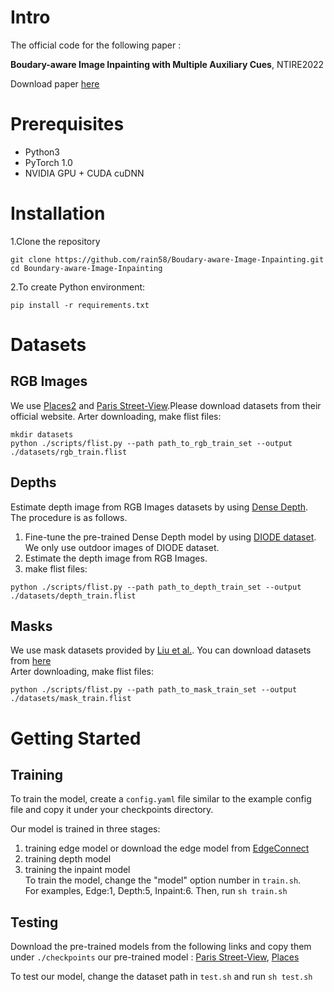 # Intro
The official code for the following paper :

**Boudary-aware Image Inpainting with Multiple Auxiliary Cues**, NTIRE2022

Download paper [here](https://openaccess.thecvf.com/content/CVPR2022W/NTIRE/papers/Yamashita_Boundary-Aware_Image_Inpainting_With_Multiple_Auxiliary_Cues_CVPRW_2022_paper.pdf)

# Prerequisites
* Python3
* PyTorch 1.0
* NVIDIA GPU + CUDA cuDNN

# Installation  

1.Clone the repository

```
git clone https://github.com/rain58/Boudary-aware-Image-Inpainting.git  
cd Boundary-aware-Image-Inpainting
```

2.To create Python environment:
```
pip install -r requirements.txt
```

# Datasets
## RGB Images
We use [Places2](http://places2.csail.mit.edu/) and [Paris Street-View](https://github.com/pathak22/context-encoder).Please download datasets from their official website.
Arter downloading, make flist files:
```
mkdir datasets
python ./scripts/flist.py --path path_to_rgb_train_set --output ./datasets/rgb_train.flist
```
## Depths
Estimate depth image from RGB Images datasets by using [Dense Depth](https://arxiv.org/abs/1812.11941).
The procedure is as follows.
1. Fine-tune the pre-trained Dense Depth model by using [DIODE dataset](https://arxiv.org/abs/1908.00463). We only use outdoor images of DIODE dataset. 
2. Estimate the depth image from RGB Images.
3. make flist files:
```
python ./scripts/flist.py --path path_to_depth_train_set --output ./datasets/depth_train.flist
```

## Masks
We use mask datasets provided by [Liu et al.](https://arxiv.org/abs/1804.07723).
You can download datasets from [here](http://masc.cs.gmu.edu/wiki/partialconv)   
Arter downloading, make flist files:
```
python ./scripts/flist.py --path path_to_mask_train_set --output ./datasets/mask_train.flist
```

# Getting Started
## Training
To train the model, create a `config.yaml` file similar to the example config file and copy it under your checkpoints directory.  

Our model is trained in three stages:
1. training edge model or download the edge model from [EdgeConnect](https://github.com/knazeri/edge-connect)
2. training depth model
3. training the inpaint model  
To train the model, change the "model" option number in `train.sh`.  
For examples, Edge:1, Depth:5, Inpaint:6. Then, run ```sh train.sh```

## Testing
Download the pre-trained models from the following links and copy them under `./checkpoints`
our pre-trained model : [Paris Street-View](https://drive.google.com/drive/folders/1GOGqqkOKjS3N2aXRe_7tynJ58gDfJIme?usp=sharing), [Places]()

To test our model, change the dataset path in `test.sh` and run ```sh test.sh```













